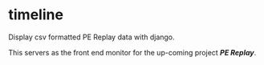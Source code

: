 timeline
========

Display csv formatted PE Replay data with django.

This servers as the front end monitor for the up-coming project ***PE Replay***.
